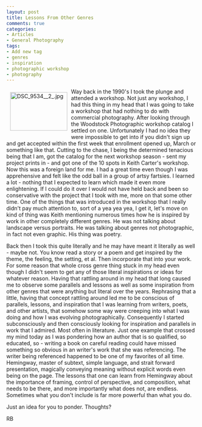 ```yaml
---
layout: post
title: Lessons From Other Genres
comments: true
categories:
- Articles
- General Photography
tags:
- Add new tag
- genres
- inspiration
- photographic workshop
- photography
---
```

<a rel="lightbox" href="/wp-content/uploads/2008/DSC_9534__2_.jpg"><img title="DSC_9534__2_.jpg" src="/wp-content/uploads/2008/.thumbs/.DSC_9534__2_.jpg" border="0" alt="DSC_9534__2_.jpg" hspace="10" vspace="10" width="150" height="101" align="left" /></a>Way back in the 1990's I took the plunge and attended a workshop. Not just any workshop, I had this thing in my head that I was going to take a workshop that had nothing to do with commercial photography. After looking through the Woodstock Photographic workshop catalog I settled on one. Unfortunately I had no idea they were impossible to get into if you didn't sign up and get accepted within the first week that enrollment opened up, March or something like that. Cutting to the chase, I being the determined tenacious being that I am, got the catalog for the next workshop season - sent my project prints in - and got one of the 10 spots in Keith Carter's workshop. Now this was a foreign land for me. I had a great time even though I was apprehensive and felt like the odd ball in a group of artsy fartsies. I learned a lot - nothing that I expected to learn which made it even more enlightening. If I could do it over I would not have held back and been so conservative with the project that I took with me, more on that some other time. One of the things that was introduced in the workshop that I really didn't pay much attention to, sort of a yea yea yea, I get it, let's move on kind of thing was Keith mentioning numerous times how he is inspired by work in other completely different genres. He was not talking about landscape versus portraits. He was talking about genres not photographic, in fact not even graphic. His thing was poetry.

<!--more-->Back then I took this quite literally and he may have meant it literally as well - maybe not. You know read a story or a poem and get inspired by the theme, the feeling, the setting, et al. Then incorporate that into your work. For some reason that whole cross genre thing stuck in my head even though I didn't seem to get any of those literal inspirations or ideas for whatever reason. Having that rattling around in my head that long caused me to observe some parallels and lessons as well as some inspiration from other genres that were anything but literal over the years. Rephrasing that a little, having that concept rattling around led me to be conscious of parallels, lessons, and inspiration that I was learning from writers, poets, and other artists, that somehow some way were creeping into what I was doing and how I was evolving photographically. Consequently I started subconsciously and then consciously looking for inspiration and parallels in work that I admired. Most often in literature. Just one example that crossed my mind today as I was pondering how an author that is so qualified, so educated, so - writing a book on careful reading could have missed something so obvious in an writer's work that she was referencing. The writer being referenced happened to be one of my favorites of all time. Hemingway, master of subtext, simple language, and strait forward presentation, magically conveying meaning without explicit words even being on the page. The lessons that one can learn from Hemingway about the importance of framing, control of perspective, and composition, what needs to be there, and more importantly what does not, are endless. Sometimes what you don't include is far more powerful than what you do.

Just an idea for you to ponder. Thoughts?

RB